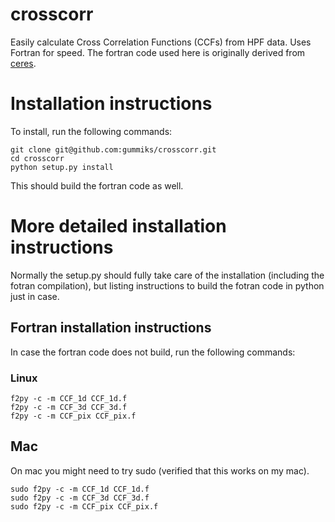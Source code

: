 # crosscorr
Easily calculate Cross Correlation Functions (CCFs) from HPF data. Uses Fortran for speed. The fortran code used here is originally derived from <a href='https://github.com/rabrahm/ceres'>ceres</a>.

# Installation instructions
To install, run the following commands:
```
git clone git@github.com:gummiks/crosscorr.git
cd crosscorr
python setup.py install
```
This should build the fortran code as well.

# More detailed installation instructions
Normally the setup.py should fully take care of the installation (including the fotran compilation), but listing instructions to build the fotran code in python just in case.

## Fortran installation instructions

In case the fortran code does not build, run the following commands:

### Linux

```
f2py -c -m CCF_1d CCF_1d.f
f2py -c -m CCF_3d CCF_3d.f
f2py -c -m CCF_pix CCF_pix.f
```

## Mac
On mac you might need to try sudo (verified that this works on my mac).

```
sudo f2py -c -m CCF_1d CCF_1d.f
sudo f2py -c -m CCF_3d CCF_3d.f
sudo f2py -c -m CCF_pix CCF_pix.f
```
